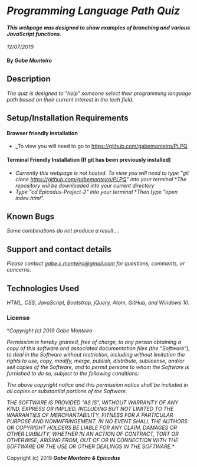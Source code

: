 # _Programming Language Path Quiz_

#### _This webpage was designed to show examples of branching and various JavaScript functions._

_12/07/2019_

#### By _**Gabe Monteiro**_

## Description

_The quiz is designed to "help" someone select their programming language path based on their current interest in the tech field._

## Setup/Installation Requirements

#### Browser friendly installation

* _To view you will need to go to https://github.com/gabemonteiro/PLPQ

#### Terminal Friendly Installation (If git has been previously installed)
* _Currently this webpage is not hosted. To view you will need to type "git clone https://github.com/gabemonteiro/PLPQ" into your terminal_
*_The repository will be downloaded into your current directory_
* _Type "cd Epicodus-Project-2" into your terminal_
*_Then type "open index.html"._

## Known Bugs

_Some combinations do not produce a result...._

## Support and contact details

_Please contact gabe.c.monteiro@gmail.com for questions, comments, or concerns._

## Technologies Used

_HTML, CSS, JavaScript, Bootstrap, jQuery, Atom, GitHub, and Windows 10._

### License
*_Copyright (c) 2019 Gabe Monteiro_

_Permission is hereby granted, free of charge, to any person obtaining a copy
of this software and associated documentation files (the "Software"), to deal
in the Software without restriction, including without limitation the rights
to use, copy, modify, merge, publish, distribute, sublicense, and/or sell
copies of the Software, and to permit persons to whom the Software is
furnished to do so, subject to the following conditions:_

_The above copyright notice and this permission notice shall be included in all
copies or substantial portions of the Software._

_THE SOFTWARE IS PROVIDED "AS IS", WITHOUT WARRANTY OF ANY KIND, EXPRESS OR
IMPLIED, INCLUDING BUT NOT LIMITED TO THE WARRANTIES OF MERCHANTABILITY,
FITNESS FOR A PARTICULAR PURPOSE AND NONINFRINGEMENT. IN NO EVENT SHALL THE
AUTHORS OR COPYRIGHT HOLDERS BE LIABLE FOR ANY CLAIM, DAMAGES OR OTHER
LIABILITY, WHETHER IN AN ACTION OF CONTRACT, TORT OR OTHERWISE, ARISING FROM,
OUT OF OR IN CONNECTION WITH THE SOFTWARE OR THE USE OR OTHER DEALINGS IN THE
SOFTWARE._*

Copyright (c) 2019 **_Gabe Monteiro & Epicodus_**
